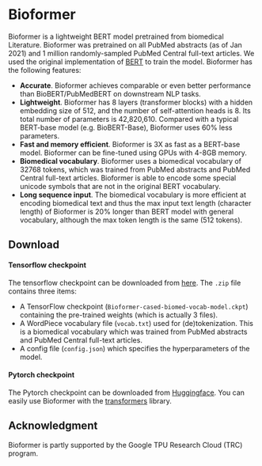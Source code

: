 # Bioformer
Bioformer is a lightweight BERT model pretrained from biomedical Literature. Bioformer was pretrained on all PubMed abstracts (as of Jan 2021) and 1 million randomly-sampled PubMed Central full-text articles. We used the original implementation of [BERT](https://github.com/google-research/bert) to train the model. Bioformer has the following features:
 
 - **Accurate**. Bioformer achieves comparable or even better performance than BioBERT/PubMedBERT on downstream NLP tasks.
 - **Lightweight**. Bioformer has 8 layers (transformer blocks) with a hidden embedding size of 512, and the number of self-attention heads is 8. Its total number of parameters is 42,820,610. Compared with a typical BERT-base model (e.g. BioBERT-Base), Bioformer uses 60% less parameters. 
 - **Fast and memory efficient**. Bioformer is 3X as fast as a BERT-base model. Bioformer can be fine-tuned using GPUs with 4-8GB memory. 
 - **Biomedical vocabulary**. Bioformer uses a biomedical vocabulary of 32768 tokens, which was trained from PubMed abstracts and PubMed Central full-text articles. Bioformer is able to encode some special unicode symbols that are not in the original BERT vocabulary. 
 - **Long sequence input**. The biomedical vocabulary is more efficient at encoding biomedical text and thus the max input text length (character length) of Bioformer is 20% longer than BERT model with general vocabulary, although the max token length is the same (512 tokens). 

## Download 

#### Tensorflow checkpoint

The tensorflow checkpoint can be downloaded from [here](https://drive.google.com/file/d/1UWrXsstU730xIMjSSD3I3CwVJpc_G97E/view?usp=sharing). The `.zip` file contains three items:
- A TensorFlow checkpoint (`Bioformer-cased-biomed-vocab-model.ckpt`) containing the pre-trained weights (which is actually 3 files).
- A WordPiece vocabulary file (`vocab.txt`) used for (de)tokenization. This is a biomedical vocabulary which was trained from PubMed abstracts and PubMed Central full-text articles. 
- A config file (`config.json`) which specifies the hyperparameters of the model.


#### Pytorch checkpoint

The Pytorch checkpoint can be downloaded from [Huggingface](https://huggingface.co/bioformers/bioformer-cased-v1.0). You can easily use Bioformer with the [transformers](https://github.com/huggingface/transformers) library. 


## Acknowledgment

Bioformer is partly supported by the Google TPU Research Cloud (TRC) program.
